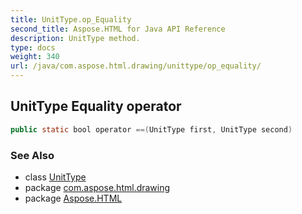 ```yaml
---
title: UnitType.op_Equality
second_title: Aspose.HTML for Java API Reference
description: UnitType method. 
type: docs
weight: 340
url: /java/com.aspose.html.drawing/unittype/op_equality/
---
```

## UnitType Equality operator

```java
public static bool operator ==(UnitType first, UnitType second)
```

### See Also

* class [UnitType](../)
* package [com.aspose.html.drawing](../../unittype/)
* package [Aspose.HTML](../../../)
